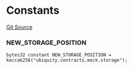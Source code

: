 # Constants
[Git Source](https://github.com/ubiquity/ubiquity-dollar/blob/447ec1d83d6aa0044c753bd31ba3571a47b64509/src/dollar/mocks/MockFacet.sol)

### NEW_STORAGE_POSITION

```solidity
bytes32 constant NEW_STORAGE_POSITION = keccak256("ubiquity.contracts.mock.storage");
```

